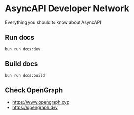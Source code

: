 # AsyncAPI Developer Network

Everything you should to know about AsyncAPI

## Run docs

```shell
bun run docs:dev
```

## Build docs

```shell
bun run docs:build
```

## Check OpenGraph
- https://www.opengraph.xyz
- https://opengraph.dev